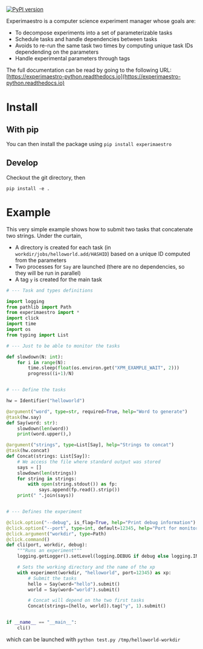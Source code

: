 [![PyPI version](https://badge.fury.io/py/experimaestro.svg)](https://badge.fury.io/py/experimaestro)

Experimaestro is a computer science experiment manager whose goals are:

- To decompose experiments into a set of parameterizable tasks
- Schedule tasks and handle dependencies between tasks
- Avoids to re-run the same task two times by computing unique task IDs dependending on the parameters
- Handle experimental parameters through tags

The full documentation can be read by going to the following URL: [https://experimaestro-python.readthedocs.io](https://experimaestro-python.readthedocs.io)

# Install

## With pip

You can then install the package using `pip install experimaestro`

## Develop

Checkout the git directory, then

```
pip install -e .
```

# Example

This very simple example shows how to submit two tasks that concatenate two strings.
Under the curtain,

- A directory is created for each task (in `workdir/jobs/helloworld.add/HASHID`)
  based on a unique ID computed from the parameters
- Two processes for `Say` are launched (there are no dependencies, so they will be run in parallel)
- A tag `y` is created for the main task

<!-- SNIPPET: MAIN ARGS[%WORKDIR%] ENV[XPM_EXAMPLE_WAIT=0.001] -->

```python
# --- Task and types definitions

import logging
from pathlib import Path
from experimaestro import *
import click
import time
import os
from typing import List

# --- Just to be able to monitor the tasks

def slowdown(N: int):
    for i in range(N):
        time.sleep(float(os.environ.get("XPM_EXAMPLE_WAIT", 2)))
        progress((i+1)/N)


# --- Define the tasks

hw = Identifier("helloworld")

@argument("word", type=str, required=True, help="Word to generate")
@task(hw.say)
def Say(word: str):
    slowdown(len(word))
    print(word.upper(),)

@argument("strings", type=List[Say], help="Strings to concat")
@task(hw.concat)
def Concat(strings: List[Say]):
    # We access the file where standard output was stored
    says = []
    slowdown(len(strings))
    for string in strings:
        with open(string.stdout()) as fp:
            says.append(fp.read().strip())
    print(" ".join(says))


# --- Defines the experiment

@click.option("--debug", is_flag=True, help="Print debug information")
@click.option("--port", type=int, default=12345, help="Port for monitoring")
@click.argument("workdir", type=Path)
@click.command()
def cli(port, workdir, debug):
    """Runs an experiment"""
    logging.getLogger().setLevel(logging.DEBUG if debug else logging.INFO)

    # Sets the working directory and the name of the xp
    with experiment(workdir, "helloworld", port=12345) as xp:
        # Submit the tasks
        hello = Say(word="hello").submit()
        world = Say(word="world").submit()

        # Concat will depend on the two first tasks
        Concat(strings=[hello, world]).tag("y", 1).submit()


if __name__ == "__main__":
    cli()
```

which can be launched with `python test.py /tmp/helloworld-workdir`
